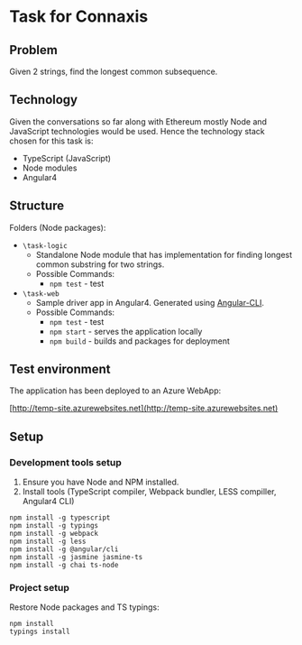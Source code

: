 # Task for Connaxis

## Problem

Given 2 strings, find the longest common subsequence.

## Technology

Given the conversations so far along with Ethereum mostly Node and JavaScript technologies would be used. 
Hence the technology stack chosen for this task is:

* TypeScript (JavaScript)
* Node modules
* Angular4

## Structure

Folders (Node packages):
* `\task-logic`
    * Standalone Node module that has implementation for finding longest common substring for two strings. 
    * Possible Commands:
        * `npm test` - test
* `\task-web`
    * Sample driver app in Angular4. Generated using [Angular-CLI](https://github.com/angular/angular-cli).
    * Possible Commands:
        * `npm test` - test
        * `npm start` - serves the application locally
        * `npm build` - builds and packages for deployment

## Test environment

The application has been deployed to an Azure WebApp:

[http://temp-site.azurewebsites.net](http://temp-site.azurewebsites.net)

## Setup

### Development tools setup

1. Ensure you have Node and NPM installed.
2. Install tools (TypeScript compiler, Webpack bundler, LESS compiller, Angular4 CLI)
```
npm install -g typescript
npm install -g typings
npm install -g webpack
npm install -g less
npm install -g @angular/cli
npm install -g jasmine jasmine-ts
npm install -g chai ts-node
```

### Project setup

Restore Node packages and TS typings:
```
npm install
typings install
```

